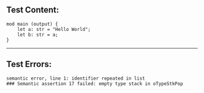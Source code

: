 
Test Content: 
-------------------------
```
mod main (output) { 
    let a: str = "Hello World";
    let b: str = a;
}
```
------------------------

Test Errors:
-------------------------
```
semantic error, line 1: identifier repeated in list
### Semantic assertion 17 failed: empty type stack in oTypeStkPop
```
